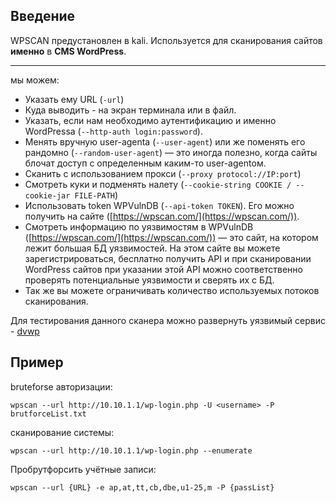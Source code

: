 ## Введение 
WPSCAN предустановлен в kali. Используется для сканирования сайтов **именно** в **CMS WordPress**.
***
мы можем:

- Указать ему URL (`-url`)
- Куда выводить - на экран терминала или в файл.
- Указать, если нам необходимо аутентификацию и именно WordPressа (`--http-auth login:password`).
- Менять вручную user-agentа (`--user-agent`) или же поменять его рандомно (`--random-user-agent`) — это иногда полезно, когда сайты блочат доступ с определенным каким-то user-agentом.
- Сканить с использованием прокси (`--proxy protocol://IP:port`)
- Смотреть куки и подменять налету (`--cookie-string COOKIE / --cookie-jar FILE-PATH`)
- Использовать token WPVulnDB (`--api-token TOKEN`). Его можно получить на сайте  ([https://wpscan.com/](https://wpscan.com/)). 
- Смотреть информацию по уязвимостям в WPVulnDB ([https://wpscan.com/](https://wpscan.com/)) — это сайт, на котором лежит большая БД уязвимостей. На этом сайте вы можете зарегистрироваться, бесплатно получить API и при сканировании WordPress сайтов при указании этой API можно соответственно проверять потенциальные уязвимости и сверять их с БД.
- Так же вы можете ограничивать количество используемых потоков сканирования.

Для тестирования данного сканера можно развернуть уязвимый сервис - [dvwp](https://github.com/vavkamil/dvwp)

## Пример
bruteforse авторизации:
``` 
wpscan --url http://10.10.1.1/wp-login.php -U <username> -P brutforceList.txt
```
сканирование системы:
``` 
wpscan --url http://10.10.1.1/wp-login.php --enumerate
```
Пробрутфорсить учётные записи:
```
wpscan --url {URL} -e ap,at,tt,cb,dbe,u1-25,m -P {passList}
```